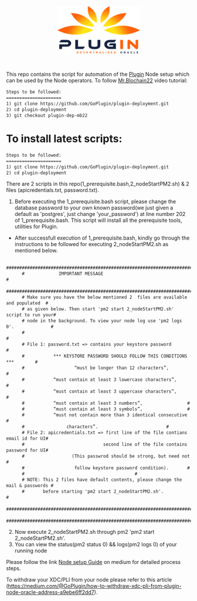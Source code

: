 <br/>
<p align="center">
<a href="https://goplugin.co" target="_blank">
<img src="https://github.com/GoPlugin/Plugin/blob/main/docs/plugin.png" width="225" alt="Plugin logo">
</a>
</p>
<br/>

This repo contains the script for automation of the [Plugin](https://goplugin.co/) Node setup which can be used by the Node operators.
To follow [Mr.Blochain22](https://www.youtube.com/watch?v=GEp_OmT-WwY&t=196s) video tutorial:
```
Steps to be followed:
=====================
1) git clone https://github.com/GoPlugin/plugin-deployment.git
2) cd plugin-deployment
3) git checkout plugin-dep-mb22
```

To install latest scripts:
==========================
```
Steps to be followed:
=====================
1) git clone https://github.com/GoPlugin/plugin-deployment.git
2) cd plugin-deployment
```
There are 2 scripts in this repo(1_prerequisite.bash,2_nodeStartPM2.sh) & 2 files (apicredentials.txt, password.txt). 

1) Before executing the 1_prerequisite.bash script, please change the database password
 to your own known password(we just given a default as 'postgres', just change 'your_password') at line number 202 of 1_prerequisite.bash.
This script will install all the prerequisite tools, utilities for Plugin.
- After successfull execution of 1_prerequisite.bash, kindly go through the instructions to be followed
  for executing 2_nodeStartPM2.sh as mentioned below.
```
      ################################################################################
      # 			IMPORTANT MESSAGE                                    #
      ################################################################################
      # Make sure you have the below mentioned 2  files are available and populated  #
      # as given below. Then start 'pm2 start 2_nodeStartPM2.sh' script to run your#
      # node in the background. To view your node log use 'pm2 logs 0'.              #
      #                                                                              #
      # File 1: password.txt => contains your keystore password                      #
      #           *** KEYSTORE PASSWORD SHOULD FOLLOW THIS CONDITIONS ***	     #
      #                   “must be longer than 12 characters”,			     #
      #			  “must contain at least 3 lowercase characters”,	     #
      # 		  “must contain at least 3 uppercase characters”,	     #
      #			  “must contain at least 3 numbers”,			     #
      #			  “must contain at least 3 symbols”,			     #
      # 		  “must not contain more than 3 identical consecutive 	     #
      #     		   characters”.						     #
      # File 2: apicredentials.txt => first line of the file contians email id for UI#
      #                              second line of the file contains password for UI#
      #				     (This passwrod should be strong, but need not   #
      #				      follow keystore password condition).	     #
      #										     #	
      # NOTE: This 2 files have default contents, please change the mail & passwords #
      #	      before starting 'pm2 start 2_nodeStartPM2.sh'.			     #
      ################################################################################
      ################################################################################
```
2) Now execute 2_nodeStartPM2.sh through pm2 'pm2 start 2_nodeStartPM2.sh'.
3) You can view the status(pm2 status 0) && logs(pm2 logs 0) of your running node


Please follow the link [Node setup Guide](https://medium.com/@GoPlugin/setup-a-plugin-node-automated-way-using-shell-script-fbdec48a0dea) on medium for detailed process steps.

To withdraw your XDC/PLI from your node please refer to this article (https://medium.com/@GoPlugin/how-to-withdraw-xdc-pli-from-plugin-node-oracle-address-a9ebe6ff2dd7).
